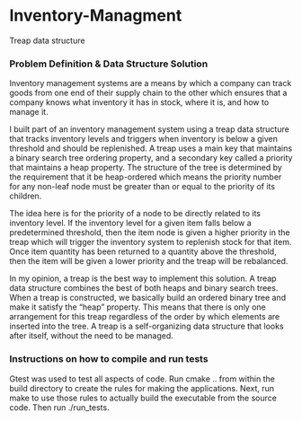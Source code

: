 # Inventory-Managment
Treap data structure

### Problem Definition & Data Structure Solution
Inventory management systems are a means by which a company can track goods from one end of their supply chain to the other which ensures that a company knows what inventory it has in stock, where it is, and how to manage it.

I built part of an inventory management system using a treap data structure that tracks inventory levels and triggers when inventory is below a given threshold and should be replenished. A treap uses a main key that maintains a binary search tree ordering property, and a secondary key called a priority that maintains a heap property. The structure of the tree is determined by the requirement that it be heap-ordered which means the priority number for any non-leaf node must be greater than or equal to the priority of its children. 

The idea here is for the priority of a node to be directly related to its inventory level. If the inventory level for a given item falls below a predetermined threshold, then the item node is given a higher priority in the treap which will trigger the inventory system to replenish stock for that item. Once item quantity has been returned to a quantity above the threshold, then the item will be given a lower priority and the treap will be rebalanced.

In my opinion, a treap is the best way to implement this solution. A treap data structure combines the best of both heaps and binary search trees. When a treap is constructed, we basically build an ordered binary tree and make it satisfy the “heap” property. This means that there is only one arrangement for this treap regardless of the order by which elements are inserted into the tree. A treap is a self-organizing data structure that looks after itself, without the need to be managed.

### Instructions on how to compile and run tests
Gtest was used to test all aspects of code. Run cmake .. from within the build directory to create the rules for making the applications. Next, run make to use those rules to actually build the executable from the source code. Then run ./run_tests.
